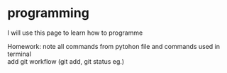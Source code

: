 # programming
I will use this page to learn how to programme


Homework:
note all commands from pytohon file and commands used in terminal  
add git workflow (git add, git status eg.)
